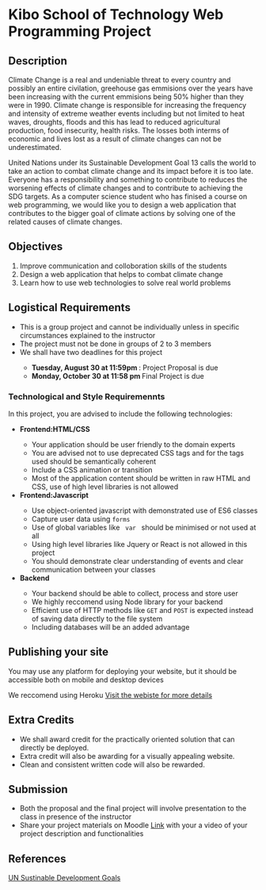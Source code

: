 <h1> Kibo School of Technology Web Programming Project </h1>
<h2>Description</h2>
Climate Change is a real and undeniable threat to every country and possibly an entire civilation, greehouse gas emmisions over the years have been increasing with the current emmisions being 50% higher than they were in 1990. Climate change is responsible for increasing the frequency and intensity of extreme weather events including but not limited to heat waves, droughts, floods and this has lead to reduced agricultural production, food insecurity, health risks. The losses both interms of economic and lives lost as a result of climate changes can not be underestimated.

<p>United Nations under its Sustainable Development Goal 13 calls the world to take an action to combat climate change and its impact before it is too late. 
Everyone has a responsibility and something to contribute to reduces the worsening effects of climate changes and to contribute to achieving the SDG targets.
As a computer science student who has finised a course on web programming, we would like you to design a web application that contributes to the bigger goal of climate actions by solving one of the related causes of climate changes.
</p>
<h2> Objectives </h2> 
<ol>
  <li>Improve communication and colloboration skills of the students </li>
  <li> Design a web application that helps to combat climate change </li>
  <li>Learn how to use web technologies to solve real world problems  </li>
  </ol>
<h2> Logistical Requirements </h2>
<ul>
  <li> This is a group project and cannot be individually unless in specific circumstances explained to the instructor </li>
  <li>The project must not be done in groups of 2 to 3 members</li>
  <li> We shall have two deadlines for this project </li>
  <ul>
    <li> <b> Tuesday, August 30 at 11:59pm  </b>: Project Proposal is due </li>
    <li> <b> Monday, October 30 at  11:58 pm </b> Final Project is due</li>
  </ul>
  
</ul>

<h3>Technological and Style Requiremennts </h3>
In this project, you are advised to include the following technologies:
<ul>
  <li> <b>Frontend:HTML/CSS   </b>  </li>
   <ul>
     <li> Your application should be user friendly to the domain experts </li>
     <li> You are advised not to use deprecated CSS tags and for the tags used should be semantically coherent </li>
      <li> Include a CSS animation or transition </li>
     <li> Most of the application content should be written in raw HTML and CSS, use of high level libraries is not allowed </li>
  </ul>
   <li> <b> Frontend:Javascript  </b>  </li>
   <ul>
     <li> Use object-oriented javascript with demonstrated use of ES6 classes  </li>
     <Li> Capture user data using <code>forms</code></li>
     <li> Use of global variables like <code> var </code>  should be minimised or not used at all</li>
     <li> Using high level libraries like Jquery or React is not allowed in this project</li>
      <li> You should demonstrate clear understanding of events and clear communication between your classes</li>
  </ul>
   <li> <b> Backend  </b>  </li>
   <ul>
     <li> Your backend should be able to collect, process and store user </li>
     <li> We highly reccomend using Node library for your backend </li>
     <li> Efficient use of HTTP methods like <code>GET</code> and <code>POST</code> is expected instead of saving data directly to the file system </li>
       <li> Including  databases will be an added advantage </li>
  </ul>
</ul>



<h2>Publishing your site </h2>
<p> You may use any platform for deploying your website, but it should be accessible both on mobile and desktop devices </p>
<p> We reccomend using Heroku <a href = "https://www.heroku.com/">Visit the webiste for more details</a> </p>

<h2> Extra Credits  </h2>
<ul>
  <li>We shall award credit for the practically oriented solution that can directly be deployed. </li>
   <li>Extra credit will also be awarding for a visually appealing website.</li>
   <li>Clean and consistent written code will also be rewarded.</li>
  
  </ul>
<h2> Submission </h2>
<ul>
  <li> Both the proposal and the final project will involve presentation to the class in presence of the instructor  </li>
   <li>Share your project materials on Moodle <a href="https://moodle.com/">Link</a> with your a video of your project description and functionalities </li>
  </ul>

<h2>References</h2>
<a href="https://sdgs.un.org/goals/">UN Sustinable Development Goals</a>



